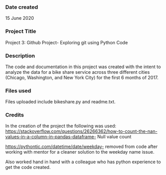 ### Date created
15 June 2020

### Project Title
Project 3: Github Project- Exploring git using Python Code

### Description
The code and documentation in this project was created with the intent to analyze the data for a bike share service across three different cities (Chicago, Washington, and New York City) for the first 6 months of 2017.

### Files used
Files uploaded include bikeshare.py and readme.txt.

### Credits
In the creation of the project the following was used:
https://stackoverflow.com/questions/26266362/how-to-count-the-nan-values-in-a-column-in-pandas-dataframe- Null value count

https://pythontic.com/datetime/date/weekday- removed from code after working with mentor for a cleaner solution to the weekday name issue.

Also worked hand in hand with a colleague who has python experience to get the code created.
